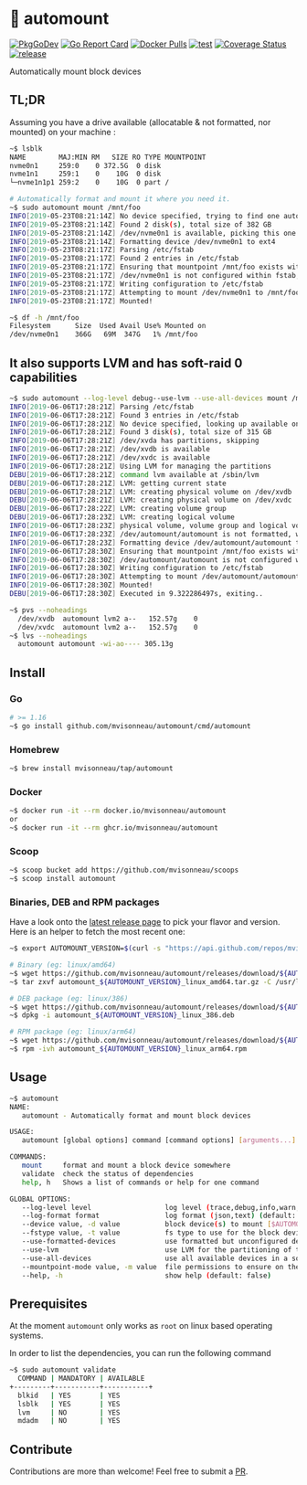 # 🗻 automount

[![PkgGoDev](https://pkg.go.dev/badge/github.com/mvisonneau/automount)](https://pkg.go.dev/mod/github.com/mvisonneau/automount)
[![Go Report Card](https://goreportcard.com/badge/github.com/mvisonneau/automount)](https://goreportcard.com/report/github.com/mvisonneau/automount)
[![Docker Pulls](https://img.shields.io/docker/pulls/mvisonneau/automount.svg)](https://hub.docker.com/r/mvisonneau/automount/)
[![test](https://github.com/mvisonneau/automount/actions/workflows/test.yml/badge.svg)](https://github.com/mvisonneau/automount/actions/workflows/test.yml)
[![Coverage Status](https://coveralls.io/repos/github/mvisonneau/automount/badge.svg?branch=main)](https://coveralls.io/github/mvisonneau/automount?branch=main)
[![release](https://github.com/mvisonneau/automount/actions/workflows/release.yml/badge.svg)](https://github.com/mvisonneau/automount/actions/workflows/release.yml)

Automatically mount block devices

## TL;DR

Assuming you have a drive available (allocatable & not formatted, nor mounted) on your machine :

```bash
~$ lsblk
NAME        MAJ:MIN RM   SIZE RO TYPE MOUNTPOINT
nvme0n1     259:0    0 372.5G  0 disk
nvme1n1     259:1    0    10G  0 disk
└─nvme1n1p1 259:2    0    10G  0 part /

# Automatically format and mount it where you need it.
~$ sudo automount mount /mnt/foo
INFO[2019-05-23T08:21:14Z] No device specified, trying to find one automatically
INFO[2019-05-23T08:21:14Z] Found 2 disk(s), total size of 382 GB
INFO[2019-05-23T08:21:14Z] /dev/nvme0n1 is available, picking this one!
INFO[2019-05-23T08:21:14Z] Formatting device /dev/nvme0n1 to ext4
INFO[2019-05-23T08:21:17Z] Parsing /etc/fstab
INFO[2019-05-23T08:21:17Z] Found 2 entries in /etc/fstab
INFO[2019-05-23T08:21:17Z] Ensuring that mountpoint /mnt/foo exists with correct permissions (493)
INFO[2019-05-23T08:21:17Z] /dev/nvme0n1 is not configured within fstab, appending configuration
INFO[2019-05-23T08:21:17Z] Writing configuration to /etc/fstab
INFO[2019-05-23T08:21:17Z] Attempting to mount /dev/nvme0n1 to /mnt/foo
INFO[2019-05-23T08:21:17Z] Mounted!

~$ df -h /mnt/foo
Filesystem      Size  Used Avail Use% Mounted on
/dev/nvme0n1    366G   69M  347G   1% /mnt/foo
```

## It also supports LVM and has soft-raid 0 capabilities

```bash
~$ sudo automount --log-level debug--use-lvm --use-all-devices mount /mnt/foo
INFO[2019-06-06T17:28:21Z] Parsing /etc/fstab
INFO[2019-06-06T17:28:21Z] Found 3 entries in /etc/fstab
INFO[2019-06-06T17:28:21Z] No device specified, looking up available ones
INFO[2019-06-06T17:28:21Z] Found 3 disk(s), total size of 315 GB
INFO[2019-06-06T17:28:21Z] /dev/xvda has partitions, skipping
INFO[2019-06-06T17:28:21Z] /dev/xvdb is available
INFO[2019-06-06T17:28:21Z] /dev/xvdc is available
INFO[2019-06-06T17:28:21Z] Using LVM for managing the partitions
DEBU[2019-06-06T17:28:21Z] command lvm available at /sbin/lvm
DEBU[2019-06-06T17:28:21Z] LVM: getting current state
DEBU[2019-06-06T17:28:21Z] LVM: creating physical volume on /dev/xvdb
DEBU[2019-06-06T17:28:21Z] LVM: creating physical volume on /dev/xvdc
DEBU[2019-06-06T17:28:22Z] LVM: creating volume group
DEBU[2019-06-06T17:28:23Z] LVM: creating logical volume
INFO[2019-06-06T17:28:23Z] physical volume, volume group and logical volume created, using this as a device
INFO[2019-06-06T17:28:23Z] /dev/automount/automount is not formatted, will format it.
INFO[2019-06-06T17:28:23Z] Formatting device /dev/automount/automount to ext4
INFO[2019-06-06T17:28:30Z] Ensuring that mountpoint /mnt/foo exists with correct permissions (493)
INFO[2019-06-06T17:28:30Z] /dev/automount/automount is not configured within fstab, appending configuration
INFO[2019-06-06T17:28:30Z] Writing configuration to /etc/fstab
INFO[2019-06-06T17:28:30Z] Attempting to mount /dev/automount/automount to /mnt/foo
INFO[2019-06-06T17:28:30Z] Mounted!
DEBU[2019-06-06T17:28:30Z] Executed in 9.322286497s, exiting..

~$ pvs --noheadings
  /dev/xvdb  automount lvm2 a--   152.57g    0
  /dev/xvdc  automount lvm2 a--   152.57g    0
~$ lvs --noheadings
  automount automount -wi-ao---- 305.13g
```

## Install

### Go

```bash
# >= 1.16
~$ go install github.com/mvisonneau/automount/cmd/automount
```

### Homebrew

```bash
~$ brew install mvisonneau/tap/automount
```

### Docker

```bash
~$ docker run -it --rm docker.io/mvisonneau/automount
or
~$ docker run -it --rm ghcr.io/mvisonneau/automount
```

### Scoop

```bash
~$ scoop bucket add https://github.com/mvisonneau/scoops
~$ scoop install automount
```

### Binaries, DEB and RPM packages

Have a look onto the [latest release page](https://github.com/mvisonneau/automount/releases/latest) to pick your flavor and version. Here is an helper to fetch the most recent one:

```bash
~$ export AUTOMOUNT_VERSION=$(curl -s "https://api.github.com/repos/mvisonneau/automount/releases/latest" | grep '"tag_name":' | sed -E 's/.*"([^"]+)".*/\1/')
```

```bash
# Binary (eg: linux/amd64)
~$ wget https://github.com/mvisonneau/automount/releases/download/${AUTOMOUNT_VERSION}/automount_${AUTOMOUNT_VERSION}_linux_amd64.tar.gz
~$ tar zxvf automount_${AUTOMOUNT_VERSION}_linux_amd64.tar.gz -C /usr/local/bin

# DEB package (eg: linux/386)
~$ wget https://github.com/mvisonneau/automount/releases/download/${AUTOMOUNT_VERSION}/automount_${AUTOMOUNT_VERSION}_linux_386.deb
~$ dpkg -i automount_${AUTOMOUNT_VERSION}_linux_386.deb

# RPM package (eg: linux/arm64)
~$ wget https://github.com/mvisonneau/automount/releases/download/${AUTOMOUNT_VERSION}/automount_${AUTOMOUNT_VERSION}_linux_arm64.rpm
~$ rpm -ivh automount_${AUTOMOUNT_VERSION}_linux_arm64.rpm
```

## Usage

```bash
~$ automount
NAME:
   automount - Automatically format and mount block devices

USAGE:
   automount [global options] command [command options] [arguments...]

COMMANDS:
   mount     format and mount a block device somewhere
   validate  check the status of dependencies
   help, h   Shows a list of commands or help for one command

GLOBAL OPTIONS:
   --log-level level                  log level (trace,debug,info,warn,fatal,panic) (default: "info") [$AUTOMOUNT_LOG_LEVEL]
   --log-format format                log format (json,text) (default: "text") [$AUTOMOUNT_LOG_FORMAT]
   --device value, -d value           block device(s) to mount [$AUTOMOUNT_DEVICES]
   --fstype value, -t value           fs type to use for the block device to mount (default: "ext4") [$AUTOMOUNT_FSTYPE]
   --use-formatted-devices            use formatted but unconfigured devices (will reformat them!) (default: false) [$AUTOMOUNT_USE_FORMATTED_DEVICES]
   --use-lvm                          use LVM for the partitioning of the block devices (default: false) [$AUTOMOUNT_USE_LVM]
   --use-all-devices                  use all available devices in a soft-raid fashion (requires --use-lvm as well) (default: false) [$AUTOMOUNT_USE_ALL_DEVICES]
   --mountpoint-mode value, -m value  file permissions to ensure on the mountpoint (default: 493) [$AUTOMOUNT_MOUNTPOINT_MODE]
   --help, -h                         show help (default: false)
```

## Prerequisites

At the moment `automount` only works as `root` on linux based operating systems.

In order to list the dependencies, you can run the following command

```bash
~$ sudo automount validate
  COMMAND | MANDATORY | AVAILABLE
+---------+-----------+-----------+
  blkid   | YES       | YES
  lsblk   | YES       | YES
  lvm     | NO        | YES
  mdadm   | NO        | YES
```

## Contribute

Contributions are more than welcome! Feel free to submit a [PR](https://github.com/mvisonneau/automount/pulls).
